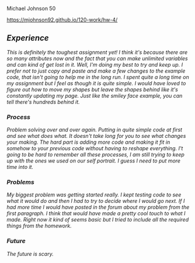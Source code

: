Michael Johnson 50

https://mjohnson92.github.io/120-work/hw-4/

## *Experience*

*This is definitely the toughest assignment yet! I think it's because there are so many attributes now and the fact that you can make unlimited variables and can kind of get lost in it. Well, I'm doing my best to try and keep up. I prefer not to just copy and paste and make a few changes to the example code, that isn't going to help me in the long run. I spent quite a long time on my assignment but I feel as though it is quite simple. I would have loved to figure out how to move my shapes but leave the shapes behind like it's constantly updating my page. Just like the smiley face example, you can tell there's hundreds behind it.*

### *Process*

*Problem solving over and over again. Putting in quite simple code at first and see what does what. It doesn't take long for you to see what changes your making. The hard part is adding more code and making it fit in somehow to your previous code without having to reshape everything. I't going to be hard to remember all these processes, I am still trying to keep up with the ones we used on our self portrait. I guess I need to put more time into it.*

### *Problems*

*My biggest problem was getting started really. I kept testing code to see what it would do and then I had to try to decide where I would go next. If I had more time I would have posted in the forum about my problem from the first paragraph. I think that would have made a pretty cool touch to what I made. Right now it kind of seems basic but I tried to include all the required things from the homework.*

### *Future*

*The future is scary.*

